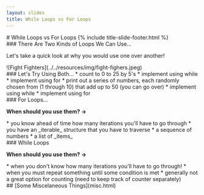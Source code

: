 ```yaml
---
layout: slides
title: While Loops vs For Loops 
---
```

<section markdown="block" class="title-slide">
#  While Loops vs For Loops
{% include title-slide-footer.html %}
</section>

<section markdown="block">
###  There Are Two Kinds of Loops We Can Use...

Let's take a quick look at why you would use one over another!

<div class="img-container" markdown="block">![Fight Fighters](../../resources/img/fight-fighers.jpeg)
</div>
</section>

<section markdown="block">
###  Let's Try Using Both...
* count to 0 to 25 by 5's
	* implement using while
	* implement using for
* print out a series of numbers, each randomly chosen from (1 through 10) that add up to 50 (you can go over)
	* implement using while
	* implement using for
</section>

<section markdown="block">
###  For Loops...

__When should you use them? &rarr;__

<div class="incremental" markdown="block">
* you know ahead of time how many iterations you'll have to go through
* you have an _iterable_ structure that you have to traverse
	* a sequence of numbers
	* a list of _items_
</div>
</section>

<section markdown="block">
###  While Loops

__When should you use them? &rarr;__

<div class="incremental" markdown="block">
* when you don't know how many iterations you'll have to go through!
* when you must repeat something until some condition is met
* generally not a great option for counting (need to keep track of counter separately)
	
</div>
</section>



<section markdown="block">
##  [Some Miscelaneous Things](misc.html)
</section>
